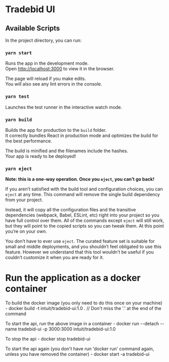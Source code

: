 # Tradebid UI

## Available Scripts

In the project directory, you can run:

### `yarn start`

Runs the app in the development mode.\
Open [http://localhost:3000](http://localhost:3000) to view it in the browser.

The page will reload if you make edits.\
You will also see any lint errors in the console.

### `yarn test`

Launches the test runner in the interactive watch mode.

### `yarn build`

Builds the app for production to the `build` folder.\
It correctly bundles React in production mode and optimizes the build for the best performance.

The build is minified and the filenames include the hashes.\
Your app is ready to be deployed!


### `yarn eject`

**Note: this is a one-way operation. Once you `eject`, you can’t go back!**

If you aren’t satisfied with the build tool and configuration choices, you can `eject` at any time. This command will remove the single build dependency from your project.

Instead, it will copy all the configuration files and the transitive dependencies (webpack, Babel, ESLint, etc) right into your project so you have full control over them. All of the commands except `eject` will still work, but they will point to the copied scripts so you can tweak them. At this point you’re on your own.

You don’t have to ever use `eject`. The curated feature set is suitable for small and middle deployments, and you shouldn’t feel obligated to use this feature. However we understand that this tool wouldn’t be useful if you couldn’t customize it when you are ready for it.


# Run the application as a docker container

To build the docker image (you only need to do this once on your machine) -
docker build -t intuit/tradebid-ui:1.0 .  // Don't miss the '.' at the end of the command

To start the api, run the above image in a container -
docker run --detach --name tradebid-ui -p 3000:3000 intuit/tradebid-ui:1.0

To stop the api -
docker stop tradebid-ui

To start the api again (you don't have run 'docker run' command again, unless you have removed the container) -
docker start -a tradebid-ui
